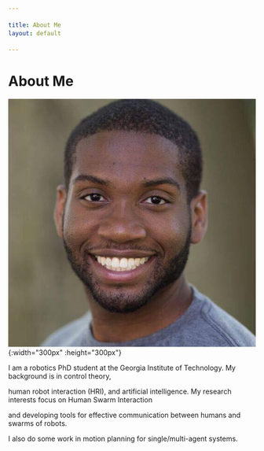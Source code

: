 ```yaml
---

title: About Me
layout: default

---
```

# About Me

![Me](images/headshot_chris.jpg){:width="300px" :height="300px"}



I am a robotics PhD student at the Georgia Institute of Technology. My background is in control theory, 

human robot interaction (HRI), and artificial intelligence. My research interests focus on Human Swarm Interaction

and developing tools for effective communication between humans and swarms of robots. 

I also do some work in motion planning for single/multi-agent systems.
